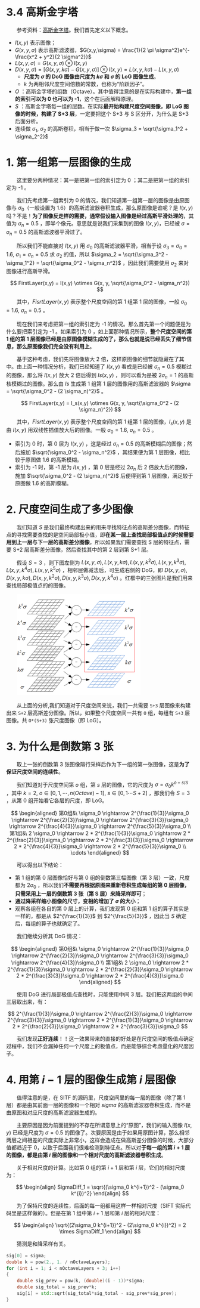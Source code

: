 # 3.4 高斯金字塔

　　参考资料：[高斯金字塔](https://www.cnblogs.com/ronny/p/4028776.html)。我们首先定义以下概念。

* $I(x,y)$ 表示图像；
* $G(x,y,\sigma)$ 表示高斯滤波器，$G(x,y,\sigma) = \frac{1}{2 \pi \sigma^2}e^{-\frac{x^2 + y^2}{2 \sigma^2}}$
* $L(x,y,\sigma) = G(x,y,\sigma) \otimes I(x,y)$
* $D(x,y,\sigma) = [G(x,y,k\sigma) - G(x,y,\sigma)] \otimes I(x,y) = L(x,y,k\sigma) - L(x,y,\sigma)$  
  * **尺度为 $\sigma$ 的 DoG 图像由尺度为 $k \sigma$ 和 $\sigma$ 的 LoG 图像生成**。
  * $k$ 为两相邻尺度空间倍数的常数，也称为“阶跃因子”。
* $O$ ：高斯金字塔的组数（Octave）。其中值得注意的是在实际构建中，**第一组的索引可以为 0 也可以为 -1**，这个在后面解释原理。
* $S$ ：高斯金字塔每一组的层数。在实际**最开始构建尺度空间图像，即 LoG 图像的时候，构建了 S+3 层**，一定要把这个 S+3 与 S 区分开，为什么是 S+3 后面分析。
* 连续做 $\sigma_1,\ \sigma_2$ 的高斯卷积，相当于做一次 $\sigma_3 = \sqrt{\sigma_1^2 + \sigma_2^2}$

# 1. 第一组第一层图像的生成

　　这里要分两种情况：其一是把第一组的索引定为 0 ；其二是把第一组的索引定为 -1 。

　　我们先考虑第一组索引为 0 的情况，我们知道第一组第一层的图像是由原图像与 $\sigma_0$（一般设置为 1.6）的高斯滤波器卷积生成，那么原图像是谁呢？是 $I(x,y)$ 吗？不是！**为了图像反走样的需要，通常假设输入图像是经过高斯平滑处理的**，其值为 $\sigma_n = 0.5$ ，即半个像元。意思就是说我们采集到的图像 $I(x,y)$，已经被 $\sigma = \sigma_n = 0.5$ 的高斯滤波器平滑过了。

　　所以我们不能直接对 $I(x,y)$ 用 $\sigma_0$ 的高斯滤波器平滑，相当于设 $\sigma_3 = \sigma_0 = 1.6,\ \sigma_1 = \sigma_n = 0.5$ 求 $\sigma_2$ 的值，所以 $\sigma_2 = \sqrt{\sigma_3^2 - \sigma_1^2} = \sqrt{\sigma_0^2 - \sigma_n^2}$ ，因此我们需要使用 $\sigma_2$ 来对图像进行高斯平滑。

$$
FirstLayer(x,y) = I(x,y) \otimes G(x, y, \sqrt{\sigma_0^2 - \sigma_n^2})
$$

　　其中，$FisrtLayer(x,y)$ 表示整个尺度空间的第 1 组第 1 层的图像，一般 $\sigma_0 = 1.6,\ \sigma_n = 0.5$ 。

　　现在我们来考虑把第一组的索引定为 -1 的情况。那么首先第一个问题便是为什么要把索引定为 -1 。如果索引为 0 ，如上面那种情况所示，**整个尺度空间的第 1 组的第 1 层图像已经是由原图像模糊生成的了，那么也就是说已经丢失了细节信息，那么原图像我们完全没有利用上**。

　　基于这种考虑，我们先将图像放大 2 倍，这样原图像的细节就隐藏在了其中。由上面一种情况分析，我们已经知道了 $I(x,y)$ 看成是已经被 $\sigma_n = 0.5$ 模糊过的图像，那么将 $I(x,y)$ 放大 2 倍后得到 $Is(x,y)$ ，则可以看为是被 $2 \sigma_n = 1$ 的高斯核模糊过的图像。那么由 $Is$ 生成第 1 组第 1 层的图像用的高斯滤波器的 $\sigma = \sqrt{\sigma_0^2 - (2 \sigma_n)^2}$  。

$$
FirstLayer(x,y) = I_s(x,y) \otimes G(x, y, \sqrt{\sigma_0^2 - (2 \sigma_n)^2})
$$

　　其中，$FisrtLayer(x,y)$ 表示整个尺度空间的第 1 组第 1 层的图像，$I_s(x, y)$ 是由 $I(x,y)$ 用双线性插值放大后的图像。一般 $\sigma_0 = 1.6,\ \sigma_n = 0.5$ 。

* 索引为 0 时，第 0 层为 $I(x,y)$ ，这是经过 $\sigma_n = 0.5$ 的高斯模糊后的图像；然后施加 $\sqrt{\sigma_0^2 - \sigma_n^2}$ ，其结果便为第 1 层图像，相比较于原图做 1.6 的高斯模糊。
* 索引为 -1 时，第 -1 层为 $I(x,y)$ ，第 0 层是经过 $2 \sigma_n$ 后 2 倍放大后的图像，施加 $\sqrt{\sigma_0^2 - (2 \sigma_n)^2}$ 后便得到第 1 层图像，满足较于原图做 1.6 的高斯模糊。

# 2. 尺度空间生成了多少图像

　　我们知道 $S$ 是我们最终构建出来的用来寻找特征点的高斯差分图像，而特征点的寻找需要查找的是空间局部极小值，即**在某一层上查找局部极值点的时候需要用到上一层与下一层的高斯差分图像**，所以如果我们需要查找 S 层的特征点，需要 S+2 层高斯差分图像，然后查找其中的第 2 层到第 S+1 层。

　　假设 $S = 3$ ，则下图左侧为 $L(x,y,\sigma), L(x,y,k\sigma), L(x,y,k^2 \sigma), L(x,y,k^3\sigma), L(x,y,k^4\sigma), L(x,y,k^5\sigma)$ ，相邻层做减法后，可生成右侧的 DoG，即 $D(x,y,\sigma), D(x,y,k \sigma), D(x,y,k^2 \sigma), D(x,y,k^3 \sigma), D(x,y,k^4 \sigma)$ 。红框中的三张图片是我们用来查找局部极值点的的图像。

　　![高斯金字塔.png](assets/高斯金字塔-20211021141512-o9j6pnj.png "高斯金字塔")

　　从上面的分析,我们知道对于尺度空间来说，我们一共需要 `S+3` 层图像来构建出来 `S+2` 层高斯差分图像。所以，如果整个尺度空间一共有 `O` 组，每组有 `S+3` 层图像。共 `O*(S+3)` 张尺度图像（即 LoG）。

# 3. 为什么是倒数第 3 张

　　取上一张的倒数第 3 张图像隔行采样后作为下一组的第一张图像，这是**为了保证尺度空间的连续性**。

　　我们知道对于尺度空间第 $o$ 组，第 $s$ 层的图像，它的尺度为 $\sigma = \sigma_0 k^{o + s/S}$ ，其中 $k = 2,\ o \in [0, 1, \cdots , n(Octave) - 1],\ s \in [0, 1 \cdots S + 2]$ ，那我们令 $S=3$ ，从第 0 组开始看它各层的尺度，即 LoG。

$$
\begin{aligned}
第0组&\ \sigma_0 \rightarrow 2^{\frac{1}{3}}\sigma_0 \rightarrow 2^{\frac{2}{3}}\sigma_0 \rightarrow 2^{\frac{3}{3}}\sigma_0 \rightarrow 2^{\frac{4}{3}}\sigma_0 \rightarrow 2^{\frac{5}{3}}\sigma_0
\\
第1组&\ 2 \sigma_0 \rightarrow 2 * 2^{\frac{1}{3}}\sigma_0 \rightarrow 2 * 2^{\frac{2}{3}}\sigma_0 \rightarrow 2 * 2^{\frac{3}{3}}\sigma_0 \rightarrow 2 * 2^{\frac{4}{3}}\sigma_0 \rightarrow 2 * 2^{\frac{5}{3}}\sigma_0
\\
\cdots
\end{aligned}
$$

　　可以得出以下结论：

* 第 1 组的第 0 层图像恰好与第 0 组的倒数第三幅图像（第 3 层）一致，尺度都为 $2 \sigma_0$ ，所以我们**不需要再根据原图来重新卷积生成每组的第 0 层图像，只需采用上一层的倒数第 3 张（第 S 层）来降采样即可**；
* **通过降采样缩小图像的尺寸，变相的增加了 $\sigma$ 的大小**；
* 观察各组在各自的第 0 层上的计算，我们发现第 0 组和第 1 组的算子其实是一样的，都是从 $2^{\frac{1}{3}}$ 到 $2^{\frac{5}{3}}$ ，因此当 $S$ 确定后，每组的算子也就确定了。

　　我们继续分析其 DoG 情况：

$$
\begin{aligned}
第0组&\ \sigma_0 \rightarrow 2^{\frac{1}{3}}\sigma_0 \rightarrow 2^{\frac{2}{3}}\sigma_0 \rightarrow 2^{\frac{3}{3}}\sigma_0 \rightarrow 2^{\frac{4}{3}}\sigma_0
\\
第1组&\ 2 \sigma_0 \rightarrow 2 * 2^{\frac{1}{3}}\sigma_0 \rightarrow 2 * 2^{\frac{2}{3}}\sigma_0 \rightarrow 2 * 2^{\frac{3}{3}}\sigma_0 \rightarrow 2 * 2^{\frac{4}{3}}\sigma_0
\end{aligned}
$$

　　使用 DoG 进行局部极值点查找时，只能使用中间 3 层。我们把这两组的中间三层取出来，有：

$$
2^{\frac{1}{3}}\sigma_0 \rightarrow 2^{\frac{2}{3}}\sigma_0 \rightarrow 2^{\frac{3}{3}}\sigma_0 \rightarrow 2 * 2^{\frac{1}{3}}\sigma_0 \rightarrow 2 * 2^{\frac{2}{3}}\sigma_0 \rightarrow 2 * 2^{\frac{3}{3}}\sigma_0
$$

　　我们发现**正好连续**！！这一效果带来的直接的好处是在尺度空间的极值点确定过程中，我们不会漏掉任何一个尺度上的极值点，而是能够综合考虑量化的尺度因子。

# 4. 用第 $i-1$ 层的图像生成第 $i$ 层图像

　　值得注意的是，在 SITF 的源码里，尺度空间里的每一层的图像（除了第 1 层）都是由其前面一层的图像和一个相对 $sigma$ 的高斯滤波器卷积生成，而不是由原图和对应尺度的高斯滤波器生成的。

　　主要原因是因为前面提到的不存在所谓意思上的“原图”，我们的输入图像 $I(x,y)$ 已经是尺度为 $\sigma = 0.5$ 的图像了。次要原因是由于如果用原图计算，那么相邻两层之间相差的尺度实际上非常小，这样会造成在做高斯差分图像的时候，大部分值都趋近于 0，以致于后面我们很难检测到特征点。所以对**于每一组的第 $i+1$ 层的图像，都是由第 $i$ 层的图像和一个相对尺度的高斯滤波器卷积生成**。

　　关于相对尺度的计算。比如第 0 组的第 $i+1$ 层和第 $i$ 层，它们的相对尺度为：

$$
\begin{align}
SigmaDiff_1 = \sqrt{(\sigma_0 k^{i+1})^2 - (\sigma_0 k^{i})^2}
\end{align}
$$

　　为了保持尺度的连续性，后面的每一组都用这样一样相对尺度（SIFT 实际代码里是这样做的）。但是在第 1 组中第 $i+1$ 层和第 $i$ 层的相对尺度：

$$
\begin{align}
\sqrt{(2\sigma_0 k^{i+1})^2 - (2\sigma_0 k^{i})^2} = 2 \times SigmaDiff_1
\end{align}
$$

　　猜测是和降采样有关。

```cpp
sig[0] = sigma;
double k = pow(2., 1. / nOctaveLayers);
for (int i = 1; i < nOctaveLayers + 3; i++)
{
    double sig_prev = pow(k, (double)(i - 1))*sigma;
    double sig_total = sig_prev*k;
    sig[i] = std::sqrt(sig_total*sig_total - sig_prev*sig_prev);
}
```

　　
